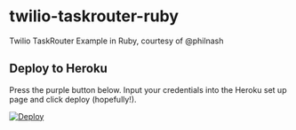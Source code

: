 # twilio-taskrouter-ruby
Twilio TaskRouter Example in Ruby, courtesy of @philnash

## Deploy to Heroku
Press the purple button below. Input your credentials into the Heroku
set up page and click deploy (hopefully!).

[![Deploy](https://www.herokucdn.com/deploy/button.png)](https://heroku.com/deploy?template=https://github.com/mickstevens/twilio-taskrouter-ruby)
